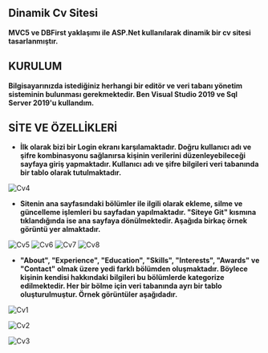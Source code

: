 ## Dinamik Cv Sitesi
**MVC5 ve DBFirst yaklaşımı ile ASP.Net kullanılarak dinamik bir cv sitesi tasarlanmıştır.**

## KURULUM
**Bilgisayarınızda istediğiniz herhangi bir editör ve veri tabanı yönetim sisteminin bulunması gerekmektedir. Ben Visual Studio 2019 ve Sql Server 2019'u kullandım.**

## SİTE VE ÖZELLİKLERİ
- **İlk olarak bizi bir Login ekranı karşılamaktadır. Doğru kullanıcı adı ve şifre kombinasyonu sağlanırsa kişinin verilerini düzenleyebileceği sayfaya giriş yapmaktadır. Kullanıcı adı ve şifre bilgileri veri tabanında bir tablo olarak tutulmaktadır.**

![Cv4](https://user-images.githubusercontent.com/77548130/222541236-6fbbfc5b-9795-4341-99f0-440fd5a837b2.JPG)

- **Sitenin ana sayfasındaki bölümler ile ilgili olarak ekleme, silme ve güncelleme işlemleri bu sayfadan yapılmaktadır. "Siteye Git" kısmına tıklandığında ise ana sayfaya dönülmektedir. Aşağıda birkaç örnek görüntü yer almaktadır.**

![Cv5](https://user-images.githubusercontent.com/77548130/222542080-2c2bf556-9251-48f8-ae28-480e13edcf50.JPG)
![Cv6](https://user-images.githubusercontent.com/77548130/222542107-4d862c02-17ee-4763-9a6e-7c70946fc5ad.JPG)
![Cv7](https://user-images.githubusercontent.com/77548130/222542136-82372e11-a6af-4c1d-8094-f50019897051.JPG)
![Cv8](https://user-images.githubusercontent.com/77548130/222542165-57d45970-7525-44c3-a265-95ee070be552.JPG)


- **"About", "Experience", "Education", "Skills", "Interests", "Awards" ve "Contact" olmak üzere yedi farklı bölümden oluşmaktadır. Böylece kişinin kendisi hakkındaki bilgileri bu bölümlerde kategorize edilmektedir. Her bir bölme için veri tabanında ayrı bir tablo oluşturulmuştur. Örnek görüntüler aşağıdadır.**

![Cv1](https://user-images.githubusercontent.com/77548130/222539516-474c6f8b-f54c-4e99-bb9d-d1f3df638dd6.JPG)

![Cv2](https://user-images.githubusercontent.com/77548130/222540637-381f1e48-2c66-48b2-bd73-9b89a11c7cbb.JPG)

![Cv3](https://user-images.githubusercontent.com/77548130/222540702-36cb1d32-f818-4a86-b62f-ff50a653b446.JPG)





